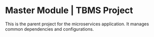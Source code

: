 # Master Module | TBMS Project
This is the parent project for the microservices application. It manages common dependencies and configurations.